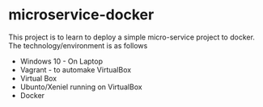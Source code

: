 # microservice-docker
This project is to learn to deploy a simple micro-service project to docker.
The technology/environment is as follows
* Windows 10 - On Laptop
* Vagrant - to automake VirtualBox
* Virtual Box
* Ubunto/Xeniel running on VirtualBox
* Docker

